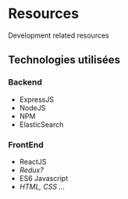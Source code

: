 # Resources
Development related resources

## Technologies utilisées
### Backend
- ExpressJS
- NodeJS
- NPM
- ElasticSearch

### FrontEnd
- ReactJS
- *Redux?*
- ES6 Javascript
- *HTML, CSS ...*

